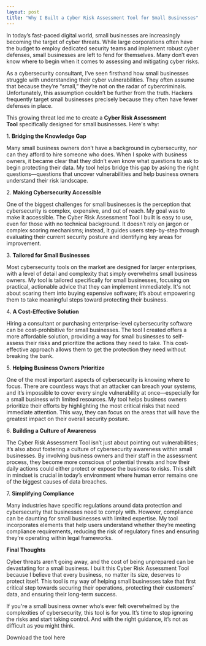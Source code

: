 ```yaml
---
layout: post
title: "Why I Built a Cyber Risk Assessment Tool for Small Businesses"
---
```

In today’s fast-paced digital world, small businesses are increasingly becoming the target of cyber threats. While large corporations often have the budget to employ dedicated security teams and implement robust cyber defenses, small businesses are left to fend for themselves. Many don’t even know where to begin when it comes to assessing and mitigating cyber risks.

As a cybersecurity consultant, I’ve seen firsthand how small businesses struggle with understanding their cyber vulnerabilities. They often assume that because they’re “small,” they’re not on the radar of cybercriminals. Unfortunately, this assumption couldn’t be further from the truth. Hackers frequently target small businesses precisely because they often have fewer defenses in place.

This growing threat led me to create a **Cyber Risk Assessment Tool** specifically designed for small businesses. Here's why:

1. **Bridging the Knowledge Gap**

Many small business owners don’t have a background in cybersecurity, nor can they afford to hire someone who does. When I spoke with business owners, it became clear that they didn’t even know what questions to ask to begin protecting their data. My tool helps bridge this gap by asking the right questions—questions that uncover vulnerabilities and help business owners understand their risk landscape.

2. **Making Cybersecurity Accessible**

One of the biggest challenges for small businesses is the perception that cybersecurity is complex, expensive, and out of reach. My goal was to make it accessible. The Cyber Risk Assessment Tool I built is easy to use, even for those with no technical background. It doesn’t rely on jargon or complex scoring mechanisms; instead, it guides users step-by-step through evaluating their current security posture and identifying key areas for improvement.

3. **Tailored for Small Businesses**

Most cybersecurity tools on the market are designed for larger enterprises, with a level of detail and complexity that simply overwhelms small business owners. My tool is tailored specifically for small businesses, focusing on practical, actionable advice that they can implement immediately. It's not about scaring them into buying expensive software; it’s about empowering them to take meaningful steps toward protecting their business.

4. **A Cost-Effective Solution**

Hiring a consultant or purchasing enterprise-level cybersecurity software can be cost-prohibitive for small businesses. The tool I created offers a more affordable solution, providing a way for small businesses to self-assess their risks and prioritize the actions they need to take. This cost-effective approach allows them to get the protection they need without breaking the bank.

5. **Helping Business Owners Prioritize**

One of the most important aspects of cybersecurity is knowing where to focus. There are countless ways that an attacker can breach your systems, and it’s impossible to cover every single vulnerability at once—especially for a small business with limited resources. My tool helps business owners prioritize their efforts by highlighting the most critical risks that need immediate attention. This way, they can focus on the areas that will have the greatest impact on their overall security posture.

6. **Building a Culture of Awareness**

The Cyber Risk Assessment Tool isn’t just about pointing out vulnerabilities; it’s also about fostering a culture of cybersecurity awareness within small businesses. By involving business owners and their staff in the assessment process, they become more conscious of potential threats and how their daily actions could either protect or expose the business to risks. This shift in mindset is crucial in today’s environment where human error remains one of the biggest causes of data breaches.

7. **Simplifying Compliance**

Many industries have specific regulations around data protection and cybersecurity that businesses need to comply with. However, compliance can be daunting for small businesses with limited expertise. My tool incorporates elements that help users understand whether they’re meeting compliance requirements, reducing the risk of regulatory fines and ensuring they’re operating within legal frameworks.

**Final Thoughts**

Cyber threats aren’t going away, and the cost of being unprepared can be devastating for a small business. I built this Cyber Risk Assessment Tool because I believe that every business, no matter its size, deserves to protect itself. This tool is my way of helping small businesses take that first critical step towards securing their operations, protecting their customers’ data, and ensuring their long-term success.

If you're a small business owner who’s ever felt overwhelmed by the complexities of cybersecurity, this tool is for you. It’s time to stop ignoring the risks and start taking control. And with the right guidance, it’s not as difficult as you might think.

Download the tool here
